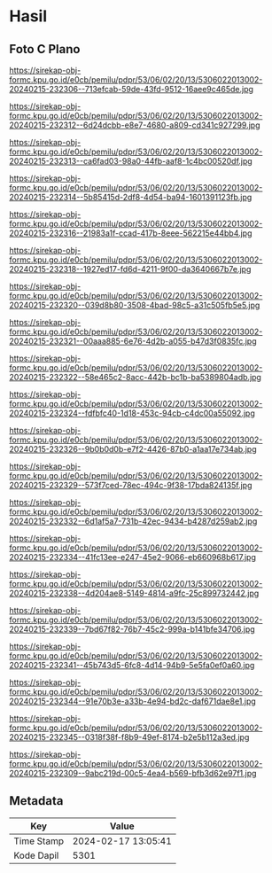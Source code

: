 # Hasil

## Foto C Plano

https://sirekap-obj-formc.kpu.go.id/e0cb/pemilu/pdpr/53/06/02/20/13/5306022013002-20240215-232306--713efcab-59de-43fd-9512-16aee9c465de.jpg

https://sirekap-obj-formc.kpu.go.id/e0cb/pemilu/pdpr/53/06/02/20/13/5306022013002-20240215-232312--6d24dcbb-e8e7-4680-a809-cd341c927299.jpg

https://sirekap-obj-formc.kpu.go.id/e0cb/pemilu/pdpr/53/06/02/20/13/5306022013002-20240215-232313--ca6fad03-98a0-44fb-aaf8-1c4bc00520df.jpg

https://sirekap-obj-formc.kpu.go.id/e0cb/pemilu/pdpr/53/06/02/20/13/5306022013002-20240215-232314--5b85415d-2df8-4d54-ba94-1601391123fb.jpg

https://sirekap-obj-formc.kpu.go.id/e0cb/pemilu/pdpr/53/06/02/20/13/5306022013002-20240215-232316--21983a1f-ccad-417b-8eee-562215e44bb4.jpg

https://sirekap-obj-formc.kpu.go.id/e0cb/pemilu/pdpr/53/06/02/20/13/5306022013002-20240215-232318--1927ed17-fd6d-4211-9f00-da3640667b7e.jpg

https://sirekap-obj-formc.kpu.go.id/e0cb/pemilu/pdpr/53/06/02/20/13/5306022013002-20240215-232320--039d8b80-3508-4bad-98c5-a31c505fb5e5.jpg

https://sirekap-obj-formc.kpu.go.id/e0cb/pemilu/pdpr/53/06/02/20/13/5306022013002-20240215-232321--00aaa885-6e76-4d2b-a055-b47d3f0835fc.jpg

https://sirekap-obj-formc.kpu.go.id/e0cb/pemilu/pdpr/53/06/02/20/13/5306022013002-20240215-232322--58e465c2-8acc-442b-bc1b-ba5389804adb.jpg

https://sirekap-obj-formc.kpu.go.id/e0cb/pemilu/pdpr/53/06/02/20/13/5306022013002-20240215-232324--fdfbfc40-1d18-453c-94cb-c4dc00a55092.jpg

https://sirekap-obj-formc.kpu.go.id/e0cb/pemilu/pdpr/53/06/02/20/13/5306022013002-20240215-232326--9b0b0d0b-e7f2-4426-87b0-a1aa17e734ab.jpg

https://sirekap-obj-formc.kpu.go.id/e0cb/pemilu/pdpr/53/06/02/20/13/5306022013002-20240215-232329--573f7ced-78ec-494c-9f38-17bda824135f.jpg

https://sirekap-obj-formc.kpu.go.id/e0cb/pemilu/pdpr/53/06/02/20/13/5306022013002-20240215-232332--6d1af5a7-731b-42ec-9434-b4287d259ab2.jpg

https://sirekap-obj-formc.kpu.go.id/e0cb/pemilu/pdpr/53/06/02/20/13/5306022013002-20240215-232334--41fc13ee-e247-45e2-9066-eb660968b617.jpg

https://sirekap-obj-formc.kpu.go.id/e0cb/pemilu/pdpr/53/06/02/20/13/5306022013002-20240215-232338--4d204ae8-5149-4814-a9fc-25c899732442.jpg

https://sirekap-obj-formc.kpu.go.id/e0cb/pemilu/pdpr/53/06/02/20/13/5306022013002-20240215-232339--7bd67f82-76b7-45c2-999a-b141bfe34706.jpg

https://sirekap-obj-formc.kpu.go.id/e0cb/pemilu/pdpr/53/06/02/20/13/5306022013002-20240215-232341--45b743d5-6fc8-4d14-94b9-5e5fa0ef0a60.jpg

https://sirekap-obj-formc.kpu.go.id/e0cb/pemilu/pdpr/53/06/02/20/13/5306022013002-20240215-232344--91e70b3e-a33b-4e94-bd2c-daf671dae8e1.jpg

https://sirekap-obj-formc.kpu.go.id/e0cb/pemilu/pdpr/53/06/02/20/13/5306022013002-20240215-232345--0318f38f-f8b9-49ef-8174-b2e5b112a3ed.jpg

https://sirekap-obj-formc.kpu.go.id/e0cb/pemilu/pdpr/53/06/02/20/13/5306022013002-20240215-232309--9abc219d-00c5-4ea4-b569-bfb3d62e97f1.jpg


## Metadata

| Key        | Value               |
| ---------- | ------------------- |
| Time Stamp | 2024-02-17 13:05:41 |
| Kode Dapil | 5301                |



